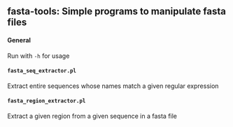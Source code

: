 ## fasta-tools: Simple programs to manipulate fasta files

#### General

Run with `-h` for usage

#### `fasta_seq_extractor.pl`

Extract entire sequences whose names match a given regular expression

#### `fasta_region_extractor.pl`

Extract a given region from a given sequence in a fasta file

